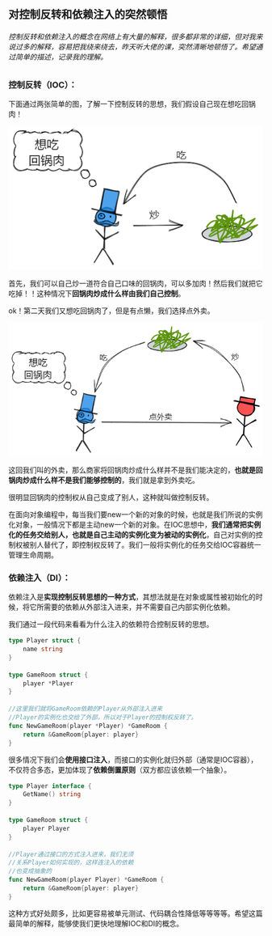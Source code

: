 ## 对控制反转和依赖注入的突然顿悟

###### 控制反转和依赖注入的概念在网络上有大量的解释，很多都非常的详细，但对我来说过多的解释，容易把我绕来绕去，昨天听大佬的课，突然清晰地顿悟了。希望通过简单的描述，记录我的理解。

### 控制反转（IOC）：

下面通过两张简单的图，了解一下控制反转的思想，我们假设自己现在想吃回锅肉！

![image-20210624143504286](IOC1.png)

首先，我们可以自己炒一道符合自己口味的回锅肉，可以多加肉！然后我们就把它吃掉！！这种情况下**回锅肉炒成什么样由我们自己控制**。

ok！第二天我们又想吃回锅肉了，但是有点懒，我们选择点外卖。

![image-20210624145454566](IOC2.png)

这回我们叫的外卖，那么商家将回锅肉炒成什么样并不是我们能决定的，**也就是回锅肉炒成什么样不是我们能够控制的**，我们就是拿到外卖吃。

很明显回锅肉的控制权从自己变成了别人，这种就叫做控制反转。

在面向对象编程中，每当我们要new一个新的对象的时候，也就是我们所说的实例化对象，一般情况下都是主动new一个新的对象。在IOC思想中，**我们通常把实例化的任务交给别人，也就是自己主动的实例化变为被动的实例化**，自己对实例的控制权被别人替代了，即控制权反转了。我们一般将实例化的任务交给IOC容器统一管理生命周期。

### 依赖注入（DI）：

依赖注入是**实现控制反转思想的一种方式**，其想法就是在对象或属性被初始化的时候，将它所需要的依赖从外部注入进来，并不需要自己内部实例化依赖。

我们通过一段代码来看看为什么注入的依赖符合控制反转的思想。

```go
type Player struct {
	name string
}

type GameRoom struct {
	player *Player
}

//这里我们就将GameRoom依赖的Player从外部注入进来
//Player的实例化也交给了外部，所以对于Player的控制权反转了。
func NewGameRoom(player *Player) *GameRoom {
	return &GameRoom{player: player}
}
```

很多情况下我们会**使用接口注入**，而接口的实例化就归外部（通常是IOC容器），不仅符合多态，更加体现了**依赖倒置原则**（双方都应该依赖一个抽象）。

```go
type Player interface {
	GetName() string
}

type GameRoom struct {
	player Player
}

//Player通过接口的方式注入进来，我们无须
//关系Player如何实现的，这样连注入的依赖
//也变成抽象的
func NewGameRoom(player Player) *GameRoom {
	return &GameRoom{player: player}
}
```

这种方式好处颇多，比如更容易被单元测试、代码耦合性降低等等等等。希望这篇最简单的解释，能够使我们更快地理解IOC和DI的概念。

